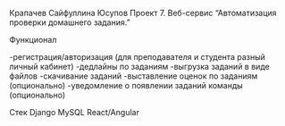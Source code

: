 Крапачев 
Сайфуллина
Юсупов
Проект 7. Веб-сервис “Автоматизация проверки домашнего задания.”

Функционал

-регистрация/авторизация (для преподавателя и студента разный личный кабинет) 
-дедлайны по заданиям 
-выгрузка заданий в виде файлов 
-скачивание заданий
-выставление оценок по заданиям (опционально) 
-уведомление о появлении заданий команды (опционально)

Стек
Django
MySQL
React/Angular